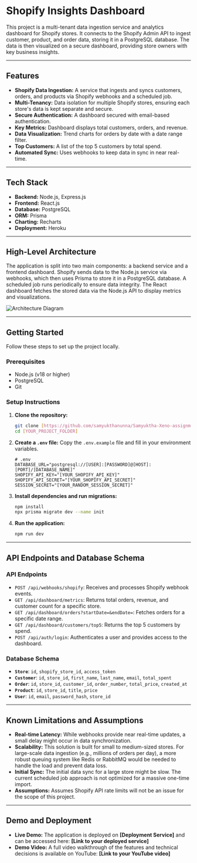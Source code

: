 # Shopify Insights Dashboard

This project is a multi-tenant data ingestion service and analytics dashboard for Shopify stores. It connects to the Shopify Admin API to ingest customer, product, and order data, storing it in a PostgreSQL database. The data is then visualized on a secure dashboard, providing store owners with key business insights.

---

## Features

-   **Shopify Data Ingestion:** A service that ingests and syncs customers, orders, and products via Shopify webhooks and a scheduled job.
-   **Multi-Tenancy:** Data isolation for multiple Shopify stores, ensuring each store's data is kept separate and secure.
-   **Secure Authentication:** A dashboard secured with email-based authentication.
-   **Key Metrics:** Dashboard displays total customers, orders, and revenue.
-   **Data Visualization:** Trend charts for orders by date with a date range filter.
-   **Top Customers:** A list of the top 5 customers by total spend.
-   **Automated Sync:** Uses webhooks to keep data in sync in near real-time.

---

## Tech Stack

-   **Backend:** Node.js, Express.js
-   **Frontend:** React.js
-   **Database:** PostgreSQL
-   **ORM:** Prisma
-   **Charting:** Recharts
-   **Deployment:** Heroku

---

## High-Level Architecture

The application is split into two main components: a backend service and a frontend dashboard. Shopify sends data to the Node.js service via webhooks, which then uses Prisma to store it in a PostgreSQL database. A scheduled job runs periodically to ensure data integrity. The React dashboard fetches the stored data via the Node.js API to display metrics and visualizations.

![Architecture Diagram](https://drive.google.com/file/d/1pLR52jSVmuBt4lnG6C4A3Pdy5GmQgxAM/view?usp=drivesdk)

---

## Getting Started

Follow these steps to set up the project locally.

### Prerequisites

-   Node.js (v18 or higher)
-   PostgreSQL
-   Git

### Setup Instructions

1.  **Clone the repository:**
    ```sh
    git clone [https://github.com/samyukthanunna/Samyuktha-Xeno-assignment.git]
    cd [YOUR_PROJECT_FOLDER]
    ```

2.  **Create a `.env` file:**
    Copy the `.env.example` file and fill in your environment variables.

    ```
    # .env
    DATABASE_URL="postgresql://[USER]:[PASSWORD]@[HOST]:[PORT]/[DATABASE_NAME]"
    SHOPIFY_API_KEY="[YOUR_SHOPIFY_API_KEY]"
    SHOPIFY_API_SECRET="[YOUR_SHOPIFY_API_SECRET]"
    SESSION_SECRET="[YOUR_RANDOM_SESSION_SECRET]"
    ```

3.  **Install dependencies and run migrations:**
    ```sh
    npm install
    npx prisma migrate dev --name init
    ```

4.  **Run the application:**
    ```sh
    npm run dev
    ```

---

## API Endpoints and Database Schema

### API Endpoints

-   `POST /api/webhooks/shopify`: Receives and processes Shopify webhook events.
-   `GET /api/dashboard/metrics`: Returns total orders, revenue, and customer count for a specific store.
-   `GET /api/dashboard/orders?startDate=&endDate=`: Fetches orders for a specific date range.
-   `GET /api/dashboard/customers/top5`: Returns the top 5 customers by spend.
-   `POST /api/auth/login`: Authenticates a user and provides access to the dashboard.

### Database Schema

-   **`Store`**: `id`, `shopify_store_id`, `access_token`
-   **`Customer`**: `id`, `store_id`, `first_name`, `last_name`, `email`, `total_spent`
-   **`Order`**: `id`, `store_id`, `customer_id`, `order_number`, `total_price`, `created_at`
-   **`Product`**: `id`, `store_id`, `title`, `price`
-   **`User`**: `id`, `email`, `password_hash`, `store_id`

---

## Known Limitations and Assumptions

-   **Real-time Latency:** While webhooks provide near real-time updates, a small delay might occur in data synchronization.
-   **Scalability:** This solution is built for small to medium-sized stores. For large-scale data ingestion (e.g., millions of orders per day), a more robust queuing system like Redis or RabbitMQ would be needed to handle the load and prevent data loss.
-   **Initial Sync:** The initial data sync for a large store might be slow. The current scheduled job approach is not optimized for a massive one-time import.
-   **Assumptions:** Assumes Shopify API rate limits will not be an issue for the scope of this project.

---

## Demo and Deployment

-   **Live Demo:** The application is deployed on **[Deployment Service]** and can be accessed here: **[Link to your deployed service]**
-   **Demo Video:** A full video walkthrough of the features and technical decisions is available on YouTube: **[Link to your YouTube video]**

